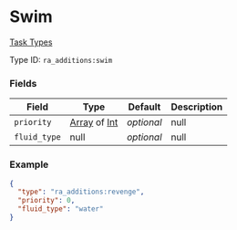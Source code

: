 # Swim
[Task Types](../task_types.md)



Type ID: `ra_additions:swim`
### Fields
 | Field | Type | Default | Description | 
|---|---|---|---|
 | `priority` | [Array](../data_types/array.md) of [Int](../data_types/int.md) | _optional_ | null | 
 | `fluid_type` | null | _optional_ | null | 

### Example
```json
{
  "type": "ra_additions:revenge",
  "priority": 0,
  "fluid_type": "water"
}
```

